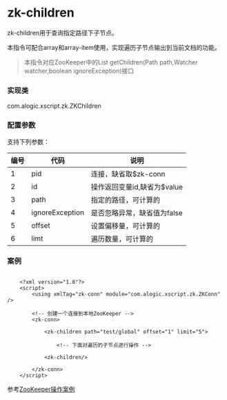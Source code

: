 zk-children
=======

zk-children用于查询指定路径下子节点。

本指令可配合array和array-item使用，实现遍历子节点输出到当前文档的功能。

>本指令对应ZooKeeper中的List<String> getChildren(Path path,Watcher watcher,boolean ignoreException)接口

### 实现类

com.alogic.xscript.zk.ZKChildren

### 配置参数

支持下列参数：

| 编号 | 代码 | 说明 |
| ---- | ---- | ---- |
| 1 | pid | 连接，缺省取$zk-conn |
| 2 | id | 操作返回变量id,缺省为$value |
| 3 | path | 指定的路径，可计算的 |
| 4 | ignoreException | 是否忽略异常，缺省值为false |
| 5 | offset | 设置偏移量，可计算的 |
| 6 | limt | 遍历数量，可计算的 |


### 案例
```

	<?xml version="1.0"?>
	<script>
		<using xmlTag="zk-conn" module="com.alogic.xscript.zk.ZKConn" />
		
		<!-- 创建一个连接到本地ZooKeeper -->
		<zk-conn>
		
			<zk-children path="test/global" offset="1" limit="5">
				
				<!-- 下面对遍历的子节点进行操作 -->
			
			<zk-children/>
		
		</zk-conn>
	</script>

```

参考[ZooKeeper操作案例](Example.md)
